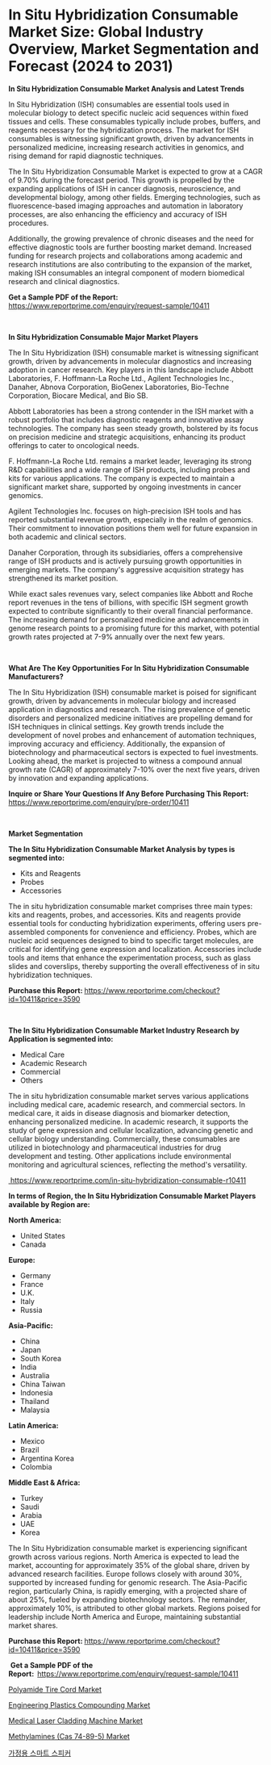 <p><h1>In Situ Hybridization Consumable Market Size: Global Industry Overview, Market Segmentation and Forecast (2024 to 2031)</h1></p><p><strong>In Situ Hybridization Consumable Market Analysis and Latest Trends</strong></p>
<p><p>In Situ Hybridization (ISH) consumables are essential tools used in molecular biology to detect specific nucleic acid sequences within fixed tissues and cells. These consumables typically include probes, buffers, and reagents necessary for the hybridization process. The market for ISH consumables is witnessing significant growth, driven by advancements in personalized medicine, increasing research activities in genomics, and rising demand for rapid diagnostic techniques.</p><p>The In Situ Hybridization Consumable Market is expected to grow at a CAGR of 9.70% during the forecast period. This growth is propelled by the expanding applications of ISH in cancer diagnosis, neuroscience, and developmental biology, among other fields. Emerging technologies, such as fluorescence-based imaging approaches and automation in laboratory processes, are also enhancing the efficiency and accuracy of ISH procedures. </p><p>Additionally, the growing prevalence of chronic diseases and the need for effective diagnostic tools are further boosting market demand. Increased funding for research projects and collaborations among academic and research institutions are also contributing to the expansion of the market, making ISH consumables an integral component of modern biomedical research and clinical diagnostics.</p></p>
<p><strong>Get a Sample PDF of the Report:&nbsp;</strong> <a href="https://www.reportprime.com/enquiry/request-sample/10411">https://www.reportprime.com/enquiry/request-sample/10411</a></p>
<p>&nbsp;</p>
<p><strong>In Situ Hybridization Consumable Major Market Players</strong></p>
<p><p>The In Situ Hybridization (ISH) consumable market is witnessing significant growth, driven by advancements in molecular diagnostics and increasing adoption in cancer research. Key players in this landscape include Abbott Laboratories, F. Hoffmann-La Roche Ltd., Agilent Technologies Inc., Danaher, Abnova Corporation, BioGenex Laboratories, Bio-Techne Corporation, Biocare Medical, and Bio SB.</p><p>Abbott Laboratories has been a strong contender in the ISH market with a robust portfolio that includes diagnostic reagents and innovative assay technologies. The company has seen steady growth, bolstered by its focus on precision medicine and strategic acquisitions, enhancing its product offerings to cater to oncological needs.</p><p>F. Hoffmann-La Roche Ltd. remains a market leader, leveraging its strong R&D capabilities and a wide range of ISH products, including probes and kits for various applications. The company is expected to maintain a significant market share, supported by ongoing investments in cancer genomics.</p><p>Agilent Technologies Inc. focuses on high-precision ISH tools and has reported substantial revenue growth, especially in the realm of genomics. Their commitment to innovation positions them well for future expansion in both academic and clinical sectors.</p><p>Danaher Corporation, through its subsidiaries, offers a comprehensive range of ISH products and is actively pursuing growth opportunities in emerging markets. The company's aggressive acquisition strategy has strengthened its market position.</p><p>While exact sales revenues vary, select companies like Abbott and Roche report revenues in the tens of billions, with specific ISH segment growth expected to contribute significantly to their overall financial performance. The increasing demand for personalized medicine and advancements in genome research points to a promising future for this market, with potential growth rates projected at 7-9% annually over the next few years.</p></p>
<p>&nbsp;</p>
<p><strong>What Are The Key Opportunities For In Situ Hybridization Consumable Manufacturers?</strong></p>
<p><p>The In Situ Hybridization (ISH) consumable market is poised for significant growth, driven by advancements in molecular biology and increased application in diagnostics and research. The rising prevalence of genetic disorders and personalized medicine initiatives are propelling demand for ISH techniques in clinical settings. Key growth trends include the development of novel probes and enhancement of automation techniques, improving accuracy and efficiency. Additionally, the expansion of biotechnology and pharmaceutical sectors is expected to fuel investments. Looking ahead, the market is projected to witness a compound annual growth rate (CAGR) of approximately 7-10% over the next five years, driven by innovation and expanding applications.</p></p>
<p><strong>Inquire or Share Your Questions If Any Before Purchasing This Report:</strong> <a href="https://www.reportprime.com/enquiry/pre-order/10411">https://www.reportprime.com/enquiry/pre-order/10411</a></p>
<p>&nbsp;</p>
<p><strong>Market Segmentation</strong></p>
<p><strong>The In Situ Hybridization Consumable Market Analysis by types is segmented into:</strong></p>
<p><ul><li>Kits and Reagents</li><li>Probes</li><li>Accessories</li></ul></p>
<p><p>The in situ hybridization consumable market comprises three main types: kits and reagents, probes, and accessories. Kits and reagents provide essential tools for conducting hybridization experiments, offering users pre-assembled components for convenience and efficiency. Probes, which are nucleic acid sequences designed to bind to specific target molecules, are critical for identifying gene expression and localization. Accessories include tools and items that enhance the experimentation process, such as glass slides and coverslips, thereby supporting the overall effectiveness of in situ hybridization techniques.</p></p>
<p><strong>Purchase this Report:&nbsp;</strong><a href="https://www.reportprime.com/checkout?id=10411&price=3590">https://www.reportprime.com/checkout?id=10411&price=3590</a></p>
<p>&nbsp;</p>
<p><strong>The In Situ Hybridization Consumable Market Industry Research by Application is segmented into:</strong></p>
<p><ul><li>Medical Care</li><li>Academic Research</li><li>Commercial</li><li>Others</li></ul></p>
<p><p>The in situ hybridization consumable market serves various applications including medical care, academic research, and commercial sectors. In medical care, it aids in disease diagnosis and biomarker detection, enhancing personalized medicine. In academic research, it supports the study of gene expression and cellular localization, advancing genetic and cellular biology understanding. Commercially, these consumables are utilized in biotechnology and pharmaceutical industries for drug development and testing. Other applications include environmental monitoring and agricultural sciences, reflecting the method's versatility.</p></p>
<p><a href="https://www.reportprime.com/in-situ-hybridization-consumable-r10411">&nbsp;https://www.reportprime.com/in-situ-hybridization-consumable-r10411</a></p>
<p><strong>In terms of Region, the In Situ Hybridization Consumable Market Players available by Region are:</strong></p>
<p>
    <p> <strong> North America: </strong>
        <ul>
            <li>United States</li>
            <li>Canada</li>
        </ul>
        </p> 
    <p> <strong> Europe: </strong>
        <ul>
            <li>Germany</li>
            <li>France</li>
            <li>U.K.</li>
            <li>Italy</li>
            <li>Russia</li>
        </ul>
        </p> 
    <p> <strong> Asia-Pacific: </strong>
        <ul>
            <li>China</li>
            <li>Japan</li>
            <li>South Korea</li>
            <li>India</li>
            <li>Australia</li>
            <li>China Taiwan</li>
            <li>Indonesia</li>
            <li>Thailand</li>
            <li>Malaysia</li>
        </ul>
        </p> 
    <p> <strong> Latin America: </strong>
        <ul>
            <li>Mexico</li>
            <li>Brazil</li>
            <li>Argentina Korea</li>
            <li>Colombia</li>
        </ul>
        </p> 
    <p> <strong> Middle East & Africa: </strong>
        <ul>
            <li>Turkey</li>
            <li>Saudi</li>
            <li>Arabia</li>
            <li>UAE</li>
            <li>Korea</li>
        </ul>
    </p>
    </p>
<p><p>The In Situ Hybridization consumable market is experiencing significant growth across various regions. North America is expected to lead the market, accounting for approximately 35% of the global share, driven by advanced research facilities. Europe follows closely with around 30%, supported by increased funding for genomic research. The Asia-Pacific region, particularly China, is rapidly emerging, with a projected share of about 25%, fueled by expanding biotechnology sectors. The remainder, approximately 10%, is attributed to other global markets. Regions poised for leadership include North America and Europe, maintaining substantial market shares.</p></p>
<p><strong>Purchase this Report: </strong><a href="https://www.reportprime.com/checkout?id=10411&price=3590">https://www.reportprime.com/checkout?id=10411&price=3590</a></p>
<p>&nbsp;<strong>Get a Sample PDF of the Report:&nbsp;&nbsp;</strong><a href="https://www.reportprime.com/enquiry/request-sample/10411">https://www.reportprime.com/enquiry/request-sample/10411</a></p>
<p><strong></strong></p>
<p><p><a href="https://medium.com/@kimvicki3211/the-polyamide-tire-cord-industry-analysis-report-offers-a-comprehensive-and-current-examination-91c04a63ece7">Polyamide Tire Cord Market</a></p><p><a href="https://www.linkedin.com/pulse/engineering-plastics-compounding-market-evolution-global-trends-f60vf?trackingId=EXmKBc3LSMuH00boN3ehYA%3D%3D">Engineering Plastics Compounding Market</a></p><p><a href="https://github.com/MaryNelson695/Market-Research-Report-List-1/blob/main/medical-laser-cladding-machine-market.md">Medical Laser Cladding Machine Market</a></p><p><a href="https://issuu.com/reportprime-2/docs/methylamines-cas-74-89-5-market-siz_debb40d97d9061">Methylamines (Cas 74-89-5) Market</a></p><p><a href="https://medium.com/@percyhagernes9778/%EC%84%B8%EA%B3%84-household-smart-speakers-market-%EC%9D%80-2024%EC%97%90%EC%84%9C-2031%EB%A1%9C-%EC%97%B0%ED%8F%89%EA%B7%A0-%EC%A6%9D%EA%B0%80%EC%9C%A8%EC%9D%84-%EB%B3%B4%EC%9D%BC-%EA%B2%83%EC%9C%BC%EB%A1%9C-%EC%98%88%EC%83%81%EB%90%A9%EB%8B%88%EB%8B%A4-c2e5087adee6">가정용 스마트 스피커</a></p></p>